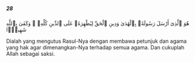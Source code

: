 ##### 28

<span class="ayah">هُوَ ٱلَّذِىٓ أَرْسَلَ رَسُولَهُۥ بِٱلْهُدَىٰ وَدِينِ ٱلْحَقِّ لِيُظْهِرَهُۥ عَلَى ٱلدِّينِ كُلِّهِۦ ۚ وَكَفَىٰ بِٱللَّهِ شَهِيدًۭا</span>

<span class="ayah_translation">Dialah yang mengutus Rasul-Nya dengan membawa petunjuk dan agama yang hak agar dimenangkan-Nya terhadap semua agama. Dan cukuplah Allah sebagai saksi.</span>
